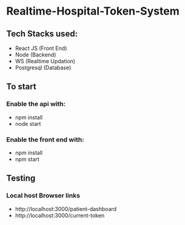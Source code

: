 # Realtime-Hospital-Token-System

## Tech Stacks used:
- React JS (Front End)
- Node (Backend)
- WS (Realtime Updation)
- Postgresql (Database)

## To start 
### Enable the api with:
- npm install
- node start

### Enable the front end with:
- npm install
- npm start

## Testing

### Local host Browser links
- http://localhost:3000/patient-dashboard
- http://localhost:3000/current-token
